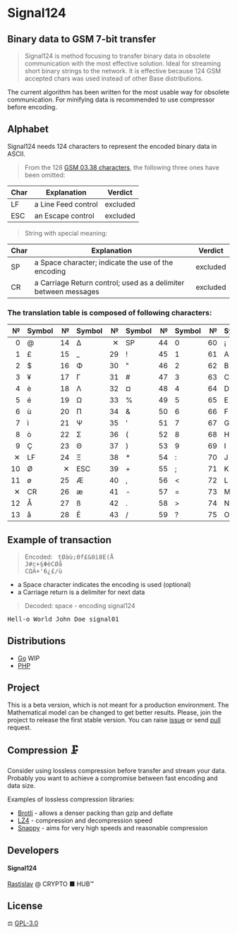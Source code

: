 # Signal124
## Binary data to GSM 7-bit transfer

> Signal124 is method focusing to transfer binary data in obsolete communication with the most effective solution.
> Ideal for streaming short binary strings to the network.
> It is effective because 124 GSM accepted chars was used instead of other Base distributions.

The current algorithm has been written for the most usable way for obsolete communication. For minifying data is recommended to use compressor before encoding.


## Alphabet

Signal124 needs 124 characters to represent the encoded binary data in ASCII.
> From the 128 [GSM 03.38 characters](https://en.wikipedia.org/wiki/GSM_03.38), the following three ones have been omitted:

| Char | Explanation | Verdict |
| --- | --- | --- |
| LF | a Line Feed control | excluded |
| ESC | an Escape control | excluded |

> String with special meaning:

| Char | Explanation | Verdict |
| --- | --- | --- |
| SP | a Space character; indicate the use of the encoding | excluded |
| CR | a Carriage Return control; used as a delimiter between messages | excluded |


### The translation table is composed of following characters:

| № | Symbol | № | Symbol | № | Symbol | № | Symbol | № | Symbol | № | Symbol | № | Symbol | № | Symbol |
| ---: | :--- | ---: | :--- | ---: | :--- | ---: | :--- | ---: | :--- | ---: | :--- | ---: | :--- | ---: | :--- |
| 0 | @ | 14 | Δ | ✕ | SP | 44 | 0 | 60 | ¡ | 76 | P | 92 | ¿ | 108 | p |
| 1 | £ | 15 | _ | 29 | ! | 45 | 1 | 61 | A | 77 | Q | 93 | a | 109 | q |
| 2 | $ | 16 | Φ | 30 | " | 46 | 2 | 62 | B | 78 | R | 94 | b | 110 | r |
| 3 | ¥ | 17 | Γ | 31 | # | 47 | 3 | 63 | C | 79 | S | 95 | c | 111 | s |
| 4 | è | 18 | Λ | 32 | ¤ | 48 | 4 | 64 | D | 80 | T | 96 | d | 112 | t |
| 5 | é | 19 | Ω | 33 | % | 49 | 5 | 65 | E | 81 | U | 97 | e | 113 | u |
| 6 | ù | 20 | Π | 34 | & | 50 | 6 | 66 | F | 82 | V | 98 | f | 114 | v |
| 7 | ì | 21 | Ψ | 35 | ' | 51 | 7 | 67 | G | 83 | W | 99 | g | 115 | w |
| 8 | ò | 22 | Σ | 36 | ( | 52 | 8 | 68 | H | 84 | X | 100 | h | 116 | x |
| 9 | Ç | 23 | Θ | 37 | ) | 53 | 9 | 69 | I | 85 | Y | 101 | i | 117 | y |
| ✕ | LF | 24 | Ξ | 38 | * | 54 | : | 70 | J | 86 | Z | 102 | j | 118 | z |
| 10 | Ø | ✕ | ESC | 39 | + | 55 | ; | 71 | K | 87 | Ä | 103 | k | 119 | ä |
| 11 | ø | 25 | Æ | 40 | , | 56 | < | 72 | L | 88 | Ö | 104 | l | 120 | ö |
| ✕ | CR | 26 | æ | 41 | - | 57 | = | 73 | M | 89 | Ñ | 105 | m | 121 | ñ |
| 12 | Å | 27 | ß | 42 | . | 58 | > | 74 | N | 90 | Ü | 106 | n | 122 | ü |
| 13 | å | 28 | É | 43 | / | 59 | ? | 75 | O | 91 | § | 107 | o | 123 | à |


## Example of transaction

> Encoded:
<kbd>&nbsp;tØàù;Θf£&0ì8E(Å<br>
J#c+§ΦèCØå<br>
CΩÄ+'6¿£/ù</kbd>

- a Space character indicates the encoding is used (optional)
- a Carriage return is a delimiter for next data

> Decoded:
space - encoding signal124

<kbd>Hell-o World
John Doe
signal01</kbd>

## Distributions

* [Go](go) WIP
* [PHP](php)

## Project

This is a beta version, which is not meant for a production environment.
The Mathematical model can be changed to get better results.
Please, join the project to release the first stable version.
You can raise [issue](issues) or send [pull](pulls) request.

## Compression 🗜️

Consider using lossless compression before transfer and stream your data. Probably you want to achieve a compromise between fast encoding and data size.

Examples of lossless compression libraries:

* [Brotli](https://github.com/google/brotli) - allows a denser packing than gzip and deflate
* [LZ4](https://github.com/lz4/lz4) - compression and decompression speed
* [Snappy](https://github.com/google/snappy) - aims for very high speeds and reasonable compression

## Developers

#### Signal124
[Rastislav](https://github.com/raisty) @ CRYPTO ■ HUB™

## License

⚖️ [GPL-3.0](LICENSE)

